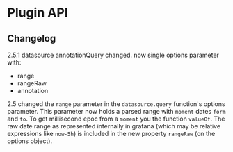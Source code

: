# Plugin API

## Changelog

2.5.1
datasource annotationQuery changed. now single options parameter with:
- range
- rangeRaw
- annotation

2.5 changed the `range` parameter in the `datasource.query` function's options parameter. This
parameter now holds a parsed range with `moment` dates `form` and `to`. To get
millisecond epoc from a `moment` you the function `valueOf`. The raw date range as represented
internally in grafana (which may be relative expressions like `now-5h`) is included in the
new property `rangeRaw` (on the options object).
